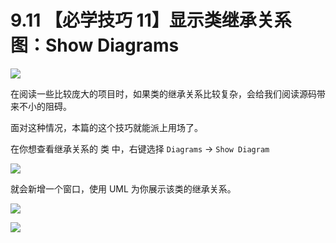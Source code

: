 # 9.11 【必学技巧 11】显示类继承关系图：Show Diagrams

![](http://image.iswbm.com/20200804124133.png)

在阅读一些比较庞大的项目时，如果类的继承关系比较复杂，会给我们阅读源码带来不小的阻碍。

面对这种情况，本篇的这个技巧就能派上用场了。

在你想查看继承关系的 类 中，右键选择 `Diagrams` -> `Show Diagram`

![](http://image.iswbm.com/image-20200826133115567.png)

就会新增一个窗口，使用 UML 为你展示该类的继承关系。

![](http://image.iswbm.com/image-20200826133133564.png)



![](http://image.iswbm.com/20200607174235.png)